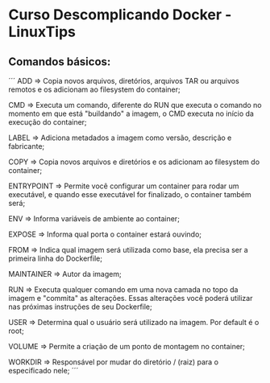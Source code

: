 # Curso Descomplicando Docker - LinuxTips

## Comandos básicos:
´´´
ADD => Copia novos arquivos, diretórios, arquivos TAR ou arquivos remotos e os adicionam ao filesystem do container;

CMD => Executa um comando, diferente do RUN que executa o comando no momento em que está "buildando" a imagem, o CMD executa no início da execução do container;

LABEL => Adiciona metadados a imagem como versão, descrição e fabricante;

COPY => Copia novos arquivos e diretórios e os adicionam ao filesystem do container;

ENTRYPOINT => Permite você configurar um container para rodar um executável, e quando esse executável for finalizado, o container também será;

ENV => Informa variáveis de ambiente ao container;

EXPOSE => Informa qual porta o container estará ouvindo;

FROM => Indica qual imagem será utilizada como base, ela precisa ser a primeira linha do Dockerfile;

MAINTAINER => Autor da imagem; 

RUN => Executa qualquer comando em uma nova camada no topo da imagem e "commita" as alterações. Essas alterações você poderá utilizar nas próximas instruções de seu Dockerfile;

USER => Determina qual o usuário será utilizado na imagem. Por default é o root;

VOLUME => Permite a criação de um ponto de montagem no container;

WORKDIR => Responsável por mudar do diretório / (raiz) para o especificado nele;
´´´